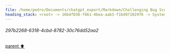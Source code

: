 ```yaml
---
file: /home/pedro/Documents/chatgpt_export/Markdown/Challenging Bug Scenarios.md
heading_stack: <root> -> 16b4f038-f461-4bea-aab3-f16d97102976 -> System -> f030f68c-1381-4970-ab86-0ddb5dbec373 -> System -> aaa2a9a6-bc09-4eb8-ade3-de667199f255 -> User -> 297b2268-6318-4cbd-8782-30c76dd52aa2
---
```

###### 297b2268-6318-4cbd-8782-30c76dd52aa2
[parent ⬆️](#aaa2a9a6-bc09-4eb8-ade3-de667199f255)
